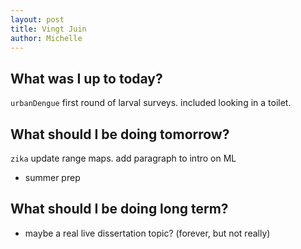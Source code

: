 ```yaml
---
layout: post
title: Vingt Juin
author: Michelle
---
```


## What was I up to today?

`urbanDengue` first round of larval surveys. included looking in a toilet.

## What should I be doing tomorrow?

`zika` update range maps. add paragraph to intro on ML

* summer prep

## What should I be doing long term?

* maybe a real live dissertation topic? (forever, but not really)

<i class="fa fa-code" style="color:green"> </i>





